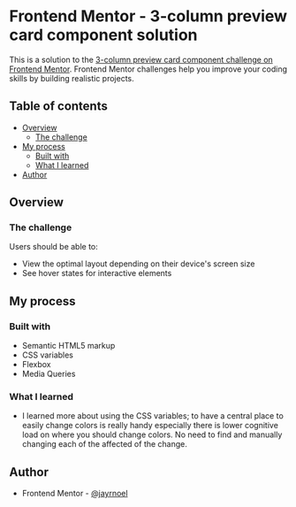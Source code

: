 # Frontend Mentor - 3-column preview card component solution

This is a solution to the [3-column preview card component challenge on Frontend Mentor](https://www.frontendmentor.io/challenges/3column-preview-card-component-pH92eAR2-). Frontend Mentor challenges help you improve your coding skills by building realistic projects.

## Table of contents

- [Overview](#overview)
  - [The challenge](#the-challenge)
- [My process](#my-process)
  - [Built with](#built-with)
  - [What I learned](#what-i-learned)
- [Author](#author)



## Overview

### The challenge

Users should be able to:

- View the optimal layout depending on their device's screen size
- See hover states for interactive elements

## My process

### Built with

- Semantic HTML5 markup
- CSS variables
- Flexbox
- Media Queries

### What I learned

- I learned more about using the CSS variables; to have a central place to easily change colors is really handy especially there is lower cognitive load on where you should change colors. No need to find and manually changing each of the affected of the change.

## Author

- Frontend Mentor - [@jayrnoel](https://www.frontendmentor.io/profile/jayrnoel)
